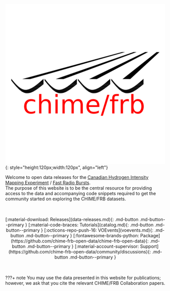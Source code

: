 ![](static/chime-frb-logo.png){: style="height:120px;width:120px", align="left"}


Welcome to open data releases for the [Canadian Hydrogen Intensity Mapping Experiment](https://chime-experiment.ca/en) / [Fast Radio Bursts](https://chime-experiment.ca/en#a5).
<br>
The purpose of this website is to be the central resource for providing access to the data and accompanying code snippets required to get the community started on exploring the CHIME/FRB datasets.
<br>
<br>
<br>
<center>
[:material-download: Releases](data-releases.md){: .md-button .md-button--primary } 
[:material-code-braces: Tutorials](catalog.md){: .md-button .md-button--primary }
[:octicons-repo-push-16: VOEvents](voevents.md){: .md-button .md-button--primary }
[:fontawesome-brands-python: Package](https://github.com/chime-frb-open-data/chime-frb-open-data){: .md-button .md-button--primary }
[:material-account-supervisor: Support](https://github.com/chime-frb-open-data/community/discussions){: .md-button .md-button--primary }

</center>

<br>
<br>

???+ note
     You may use the data presented in this website for publications; however, we ask that you cite the relevant CHIME/FRB Collaboration papers. 
